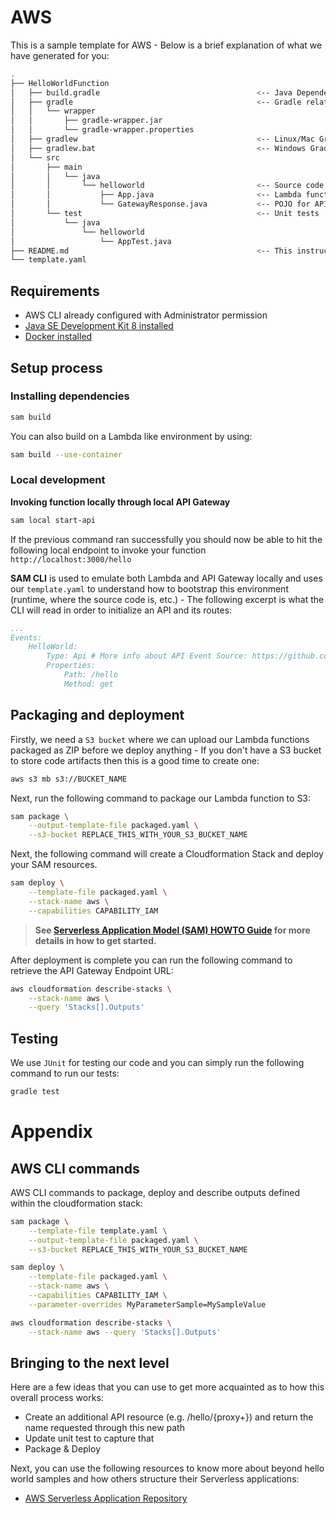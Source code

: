 # AWS

This is a sample template for AWS - Below is a brief explanation of what we have generated for you:

```bash
.
├── HelloWorldFunction
│   ├── build.gradle                                   <-- Java Dependencies
│   ├── gradle                                         <-- Gradle related Boilerplate
│   │   └── wrapper
│   │       ├── gradle-wrapper.jar
│   │       └── gradle-wrapper.properties
│   ├── gradlew                                        <-- Linux/Mac Gradle Wrapper
│   ├── gradlew.bat                                    <-- Windows Gradle Wrapper
│   └── src
│       ├── main
│       │   └── java
│       │       └── helloworld                         <-- Source code for a lambda function
│       │           ├── App.java                       <-- Lambda function code
│       │           └── GatewayResponse.java           <-- POJO for API Gateway Responses object
│       └── test                                       <-- Unit tests
│           └── java
│               └── helloworld
│                   └── AppTest.java
├── README.md                                          <-- This instructions file
└── template.yaml
```

## Requirements

* AWS CLI already configured with Administrator permission
* [Java SE Development Kit 8 installed](http://www.oracle.com/technetwork/java/javase/downloads/jdk8-downloads-2133151.html)
* [Docker installed](https://www.docker.com/community-edition)

## Setup process

### Installing dependencies

```bash
sam build
```

You can also build on a Lambda like environment by using:

```bash
sam build --use-container
```

### Local development

**Invoking function locally through local API Gateway**

```bash
sam local start-api
```

If the previous command ran successfully you should now be able to hit the following local endpoint to invoke your function `http://localhost:3000/hello`

**SAM CLI** is used to emulate both Lambda and API Gateway locally and uses our `template.yaml` to understand how to bootstrap this environment (runtime, where the source code is, etc.) - The following excerpt is what the CLI will read in order to initialize an API and its routes:

```yaml
...
Events:
    HelloWorld:
        Type: Api # More info about API Event Source: https://github.com/awslabs/serverless-application-model/blob/master/versions/2016-10-31.md#api
        Properties:
            Path: /hello
            Method: get
```

## Packaging and deployment

Firstly, we need a `S3 bucket` where we can upload our Lambda functions packaged as ZIP before we deploy anything - If you don't have a S3 bucket to store code artifacts then this is a good time to create one:

```bash
aws s3 mb s3://BUCKET_NAME
```

Next, run the following command to package our Lambda function to S3:

```bash
sam package \
    --output-template-file packaged.yaml \
    --s3-bucket REPLACE_THIS_WITH_YOUR_S3_BUCKET_NAME
```

Next, the following command will create a Cloudformation Stack and deploy your SAM resources.

```bash
sam deploy \
    --template-file packaged.yaml \
    --stack-name aws \
    --capabilities CAPABILITY_IAM
```

> **See [Serverless Application Model (SAM) HOWTO Guide](https://github.com/awslabs/serverless-application-model/blob/master/HOWTO.md) for more details in how to get started.**

After deployment is complete you can run the following command to retrieve the API Gateway Endpoint URL:

```bash
aws cloudformation describe-stacks \
    --stack-name aws \
    --query 'Stacks[].Outputs'
```

## Testing

We use `JUnit` for testing our code and you can simply run the following command to run our tests:

```bash
gradle test
```

# Appendix

## AWS CLI commands

AWS CLI commands to package, deploy and describe outputs defined within the cloudformation stack:

```bash
sam package \
    --template-file template.yaml \
    --output-template-file packaged.yaml \
    --s3-bucket REPLACE_THIS_WITH_YOUR_S3_BUCKET_NAME

sam deploy \
    --template-file packaged.yaml \
    --stack-name aws \
    --capabilities CAPABILITY_IAM \
    --parameter-overrides MyParameterSample=MySampleValue

aws cloudformation describe-stacks \
    --stack-name aws --query 'Stacks[].Outputs'
```

## Bringing to the next level

Here are a few ideas that you can use to get more acquainted as to how this overall process works:

* Create an additional API resource (e.g. /hello/{proxy+}) and return the name requested through this new path
* Update unit test to capture that
* Package & Deploy

Next, you can use the following resources to know more about beyond hello world samples and how others structure their Serverless applications:

* [AWS Serverless Application Repository](https://aws.amazon.com/serverless/serverlessrepo/)
